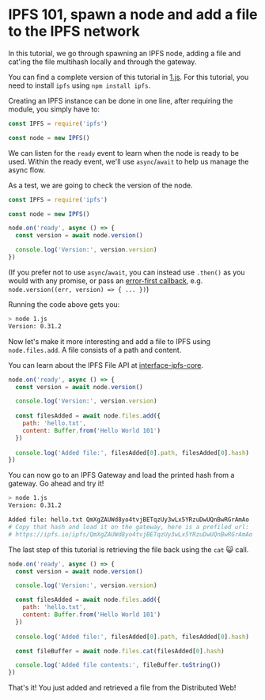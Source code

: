 # IPFS 101, spawn a node and add a file to the IPFS network

In this tutorial, we go through spawning an IPFS node, adding a file and cat'ing the file multihash locally and through the gateway.

You can find a complete version of this tutorial in [1.js](./1.js). For this tutorial, you need to install `ipfs` using `npm install ipfs`.

Creating an IPFS instance can be done in one line, after requiring the module, you simply have to:

```js
const IPFS = require('ipfs')

const node = new IPFS()
```

We can listen for the `ready` event to learn when the node is ready to be used. Within the ready event, we'll use `async`/`await` to help us manage the async flow.

As a test, we are going to check the version of the node.

```js
const IPFS = require('ipfs')

const node = new IPFS()

node.on('ready', async () => {
  const version = await node.version()

  console.log('Version:', version.version)
})
```

(If you prefer not to use `async`/`await`, you can instead use `.then()` as you would with any promise,
or pass an [error-first callback](https://nodejs.org/api/errors.html#errors_error_first_callbacks), e.g. `node.version((err, version) => { ... })`)

Running the code above gets you:

```bash
> node 1.js
Version: 0.31.2
```

Now let's make it more interesting and add a file to IPFS using `node.files.add`. A file consists of a path and content.

You can learn about the IPFS File API at [interface-ipfs-core](https://github.com/ipfs/interface-ipfs-core/blob/master/SPEC/FILES.md).

```js
node.on('ready', async () => {
  const version = await node.version()

  console.log('Version:', version.version)
  
  const filesAdded = await node.files.add({
    path: 'hello.txt',
    content: Buffer.from('Hello World 101')
  })
  
  console.log('Added file:', filesAdded[0].path, filesAdded[0].hash)
})
```

You can now go to an IPFS Gateway and load the printed hash from a gateway. Go ahead and try it!

```bash
> node 1.js
Version: 0.31.2

Added file: hello.txt QmXgZAUWd8yo4tvjBETqzUy3wLx5YRzuDwUQnBwRGrAmAo
# Copy that hash and load it on the gateway, here is a prefiled url:
# https://ipfs.io/ipfs/QmXgZAUWd8yo4tvjBETqzUy3wLx5YRzuDwUQnBwRGrAmAo
```

The last step of this tutorial is retrieving the file back using the `cat` 😺 call.

```js
node.on('ready', async () => {
  const version = await node.version()

  console.log('Version:', version.version)

  const filesAdded = await node.files.add({
    path: 'hello.txt',
    content: Buffer.from('Hello World 101')
  })
  
  console.log('Added file:', filesAdded[0].path, filesAdded[0].hash)

  const fileBuffer = await node.files.cat(filesAdded[0].hash)

  console.log('Added file contents:', fileBuffer.toString())
})
```

That's it! You just added and retrieved a file from the Distributed Web!
